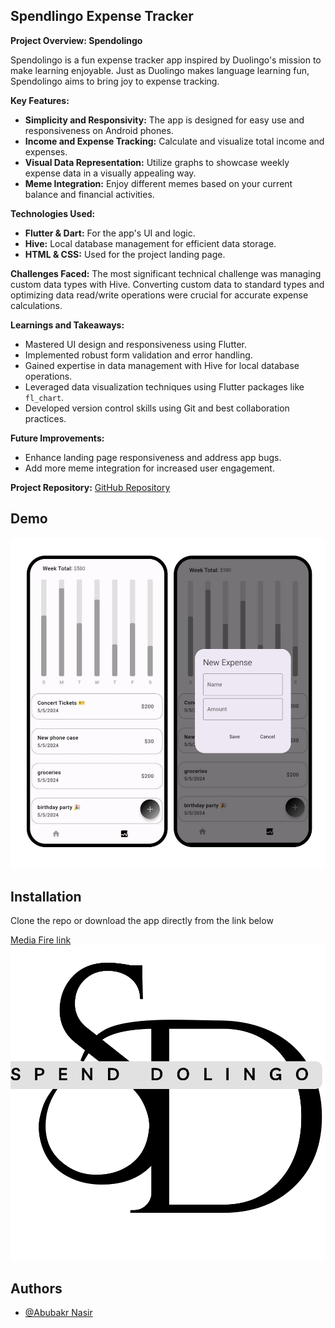 
## Spendlingo Expense Tracker

**Project Overview: Spendolingo**

Spendolingo is a fun expense tracker app inspired by Duolingo's mission to make learning enjoyable. Just as Duolingo makes language learning fun, Spendolingo aims to bring joy to expense tracking.

**Key Features:**
- **Simplicity and Responsivity:** The app is designed for easy use and responsiveness on Android phones.
- **Income and Expense Tracking:** Calculate and visualize total income and expenses.
- **Visual Data Representation:** Utilize graphs to showcase weekly expense data in a visually appealing way.
- **Meme Integration:** Enjoy different memes based on your current balance and financial activities.

**Technologies Used:**
- **Flutter & Dart:** For the app's UI and logic.
- **Hive:** Local database management for efficient data storage.
- **HTML & CSS:** Used for the project landing page.

**Challenges Faced:**
The most significant technical challenge was managing custom data types with Hive. Converting custom data to standard types and optimizing data read/write operations were crucial for accurate expense calculations.

**Learnings and Takeaways:**
- Mastered UI design and responsiveness using Flutter.
- Implemented robust form validation and error handling.
- Gained expertise in data management with Hive for local database operations.
- Leveraged data visualization techniques using Flutter packages like `fl_chart`.
- Developed version control skills using Git and best collaboration practices.

**Future Improvements:**
- Enhance landing page responsiveness and address app bugs.
- Add more meme integration for increased user engagement.

**Project Repository:**
[GitHub Repository](https://github.com/DevBekoDev/expense_tracker.git)




## Demo

![alt text](https://github.com/DevBekoDev/expense_tracker/blob/main/landing_page/img/screenshot.svg?raw=true)


## Installation

Clone the repo or download the app directly from the link below

  [Media Fire link](https://www.mediafire.com/file/2bbchcdhuhqzmv0/app-release.apk/file)
![Logo](https://github.com/DevBekoDev/expense_tracker/blob/main/landing_page/img/Letter%20M%20logo%20template.%20Unique%20modern%20creative%20elegant%20logotype.%20Vector%20icon.%20(4).svg?raw=true)


## Authors

- [@Abubakr Nasir](https://github.com/DevBekoDev)

